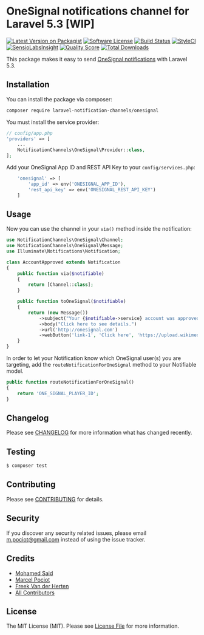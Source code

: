 # OneSignal notifications channel for Laravel 5.3 [WIP]

[![Latest Version on Packagist](https://img.shields.io/packagist/v/laravel-notification-channels/onesignal.svg?style=flat-square)](https://packagist.org/packages/laravel-notification-channels/onesignal)
[![Software License](https://img.shields.io/badge/license-MIT-brightgreen.svg?style=flat-square)](LICENSE.md)
[![Build Status](https://img.shields.io/travis/laravel-notification-channels/onesignal/master.svg?style=flat-square)](https://travis-ci.org/laravel-notification-channels/onesignal)
[![StyleCI](https://styleci.io/repos/65379321/shield)](https://styleci.io/repos/65379321)
[![SensioLabsInsight](https://img.shields.io/sensiolabs/i/9015691f-130d-4fca-8710-72a010abc684.svg?style=flat-square)](https://insight.sensiolabs.com/projects/9015691f-130d-4fca-8710-72a010abc684)
[![Quality Score](https://img.shields.io/scrutinizer/g/laravel-notification-channels/onesignal.svg?style=flat-square)](https://scrutinizer-ci.com/g/laravel-notification-channels/onesignal)
[![Total Downloads](https://img.shields.io/packagist/dt/laravel-notification-channels/onesignal.svg?style=flat-square)](https://packagist.org/packages/laravel-notification-channels/onesignal)

This package makes it easy to send [OneSignal notifications](https://documentation.onesignal.com/docs) with Laravel 5.3.

## Installation

You can install the package via composer:

``` bash
composer require laravel-notification-channels/onesignal
```

You must install the service provider:

```php
// config/app.php
'providers' => [
    ...
    NotificationChannels\OneSignal\Provider::class,
];
```

Add your OneSignal App ID and REST API Key to your `config/services.php`:

```php
    'onesignal' => [
        'app_id' => env('ONESIGNAL_APP_ID'),
        'rest_api_key' => env('ONESIGNAL_REST_API_KEY')
    ]
```
## Usage

Now you can use the channel in your `via()` method inside the notification:

``` php
use NotificationChannels\OneSignal\Channel;
use NotificationChannels\OneSignal\Message;
use Illuminate\Notifications\Notification;

class AccountApproved extends Notification
{
    public function via($notifiable)
    {
        return [Channel::class];
    }

    public function toOneSignal($notifiable)
    {
        return (new Message())
            ->subject("Your {$notifiable->service} account was approved!")
            ->body("Click here to see details.")
            ->url('http://onesignal.com')
            ->webButton('link-1', 'Click here', 'https://upload.wikimedia.org/wikipedia/commons/4/4f/Laravel_logo.png', 'http://laravel.com');
    }
}
```

In order to let your Notification know which OneSignal user(s) you are targeting, add the `routeNotificationForOneSignal` method to your Notifiable model.

```php
public function routeNotificationForOneSignal()
{
    return 'ONE_SIGNAL_PLAYER_ID';
}
```

## Changelog

Please see [CHANGELOG](CHANGELOG.md) for more information what has changed recently.

## Testing
    
``` bash
$ composer test
```

## Contributing

Please see [CONTRIBUTING](CONTRIBUTING.md) for details.

## Security

If you discover any security related issues, please email m.pociot@gmail.com instead of using the issue tracker.

## Credits

- [Mohamed Said](https://github.com/themsaid)
- [Marcel Pociot](https://github.com/mpociot)
- [Freek Van der Herten](https://github.com/freekmurze)
- [All Contributors](../../contributors)

## License

The MIT License (MIT). Please see [License File](LICENSE.md) for more information.